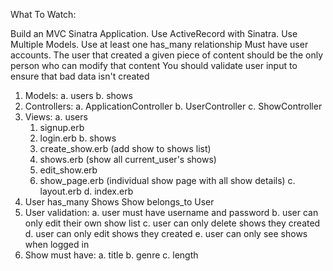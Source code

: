 What To Watch:

Build an MVC Sinatra Application.
Use ActiveRecord with Sinatra.
Use Multiple Models.
Use at least one has_many relationship
Must have user accounts. The user that created a given piece of content should be the only person who can modify that content
You should validate user input to ensure that bad data isn't created

1. Models:
  a. users
  b. shows
2. Controllers:
  a. ApplicationController
  b. UserController
  c. ShowController
3. Views:
  a. users
    1. signup.erb
    2. login.erb
  b. shows
    1. create_show.erb (add show to shows list)
    2. shows.erb (show all current_user's shows)
    3. edit_show.erb
    4. show_page.erb (individual show page with all show details)
  c. layout.erb
  d. index.erb
4. User has_many Shows
   Show belongs_to User
5. User validation:
  a. user must have username and password
  b. user can only edit their own show list
  c. user can only delete shows they created
  d. user can only edit shows they created
  e. user can only see shows when logged in
6. Show must have:
  a. title
  b. genre
  c. length
